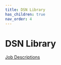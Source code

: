 ```yaml
---
title: DSN Library
has_children: true
nav_order: 4
---
```


# DSN Library

[Job Descriptions](/dsn-library/job-descriptions/)